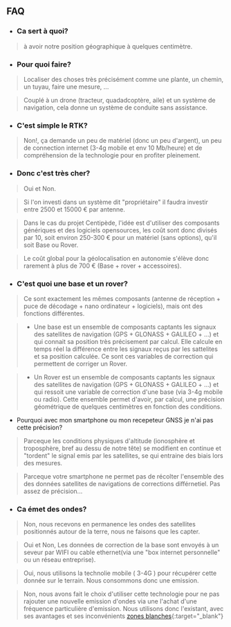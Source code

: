 ## FAQ

* ### Ca sert à quoi?

> à avoir notre position géographique à quelques centimètre.

* ### Pour quoi faire?

> Localiser des choses très précisément  comme une plante, un chemin, un tuyau, faire une mesure, ... 

> Couplé à un drone (tracteur, quadadcoptère, aile) et un système de navigation, cela donne un système de conduite sans assistance.

* ### C'est simple le RTK?

> Non!, ça demande un peu de matériel (donc un peu d'argent), un peu de connection internet (3-4g mobile et env 10 Mb/heure) et de compréhension de la technologie pour en profiter pleinement.

* ### Donc c'est très cher?

> Oui et Non. 

> Si l'on investi dans un système dit "propriétaire" il faudra investir entre  2500 et 15000 € par antenne.

> Dans le cas du projet Centipède, l'idée est d'utiliser des composants génériques et des logiciels opensources, les coût sont donc divisés par 10, soit environ 250-300 € pour un matériel (sans options), qu'il soit Base ou Rover.

> Le coût global pour la géolocalisation en autonomie s'élève donc rarement à plus de 700 € (Base + rover + accessoires).

* ### C'est quoi une base et un rover?

> Ce sont exactement les mêmes composants (antenne de réception + puce de décodage + nano ordinateur + logiciels), mais ont des fonctions différentes.

> * Une base est un ensemble de composants captants les signaux des satellites de navigation (GPS + GLONASS + GALILEO + ...) et qui connait sa position très précisement par calcul. Elle calcule en temps réel la différence entre les signaux reçus par les sattelites et sa position calculée. Ce sont ces variables de correction qui permettent de corriger un Rover. 

> * Un Rover est un ensemble de composants captants les signaux des satellites de navigation (GPS + GLONASS + GALILEO + ...) et qui ressoit une variable de correction d'une base (via 3-4g mobile ou radio). Cette ensemble permet d'avoir, par calcul, une précision géométrique de quelques centimètres en fonction des conditions.

* Pourquoi avec mon smartphone ou mon recepeteur GNSS je n'ai pas cette précision?

> Parceque les conditions physiques d'altitude (ionosphère et troposphère, bref au dessu de notre tête) se modifient en continue et "tordent" le signal emis par les satellites, se qui entraine des biais lors des mesures.

> Parceque votre smartphone ne permet pas de récolter l'ensemble des des données satellites de navigations de corrections différnetiel. Pas assez de précision...

 * ### Ca émet des ondes?

> Non, nous recevons en permanence les ondes des satellites positionnés autour de la terre, nous ne faisons que les capter.

> Oui et Non, Les données de correction de la base sont envoyés à un seveur par WIFI ou cable ethernet(via une "box internet personnelle" ou un réseau entreprise).

> Oui, nous utilisons la technolie mobile ( 3-4G ) pour récupérer cette donnée sur le terrain. Nous consommons donc une emission.

> Non, nous avons fait le choix d'utiliser cette technologie pour ne pas rajouter une nouvelle emission d'ondes via une l'achat d'une fréquence particulière d'emission. Nous utilisons donc l'existant, avec ses avantages et ses inconvénients [zones blanches](https://www.arcep.fr/cartes-et-donnees/nos-publications-chiffrees/observatoire-des-deploiements-mobiles-en-zones-peu-denses/les-deploiements-mobiles-dans-les-zones-peu-denses.html){:target="_blank"}









